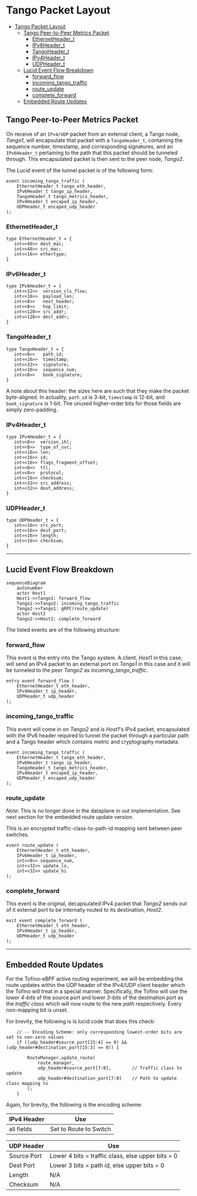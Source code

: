 
# Tango Packet Layout

- [Tango Packet Layout](#tango-packet-layout)
  - [Tango Peer-to-Peer Metrics Packet](#tango-peer-to-peer-metrics-packet)
    - [EthernetHeader\_t](#ethernetheader_t)
    - [IPv6Header\_t](#ipv6header_t)
    - [TangoHeader\_t](#tangoheader_t)
    - [IPv4Header\_t](#ipv4header_t)
    - [UDPHeader\_t](#udpheader_t)
  - [Lucid Event Flow Breakdown](#lucid-event-flow-breakdown)
    - [forward\_flow](#forward_flow)
    - [incoming\_tango\_traffic](#incoming_tango_traffic)
    - [route\_update](#route_update)
    - [complete\_forward](#complete_forward)
  - [Embedded Route Updates](#embedded-route-updates)

## Tango Peer-to-Peer Metrics Packet

On receive of an `IPv4/UDP` packet from an external client, a Tango node, *Tango1*, will encapsulate that packet with a `TangoHeader_t`, containing the sequence number, timestamp, and corresponding signatures, and an `IPv6Header_t` pertaining to the path that this packet should be tunneled through. This encapsulated packet is then sent to the peer node, *Tango2*.

The *Lucid* event of the tunnel packet is of the following form:

```lucid
event incoming_tango_traffic (
    EthernetHeader_t tango_eth_header,
    IPv6Header_t tango_ip_header,
    TangoHeader_t tango_metrics_header,
    IPv4Header_t encaped_ip_header,
    UDPHeader_t encaped_udp_header
);
```

### EthernetHeader_t

```lucid
type EthernetHeader_t = {
   int<<48>> dest_mac; 
   int<<48>> src_mac; 
   int<<16>> ethertype;
}
```

### IPv6Header_t

```lucid
type IPv6Header_t = {
   int<<32>>  version_cls_flow;
   int<<16>>  payload_len;
   int<<8>>   next_header;
   int<<8>>   hop_limit;
   int<<128>> src_addr;
   int<<128>> dest_addr;
}
```

### TangoHeader_t

```lucid
type TangoHeader_t = {
   int<<8>>   path_id;
   int<<16>>  timestamp;
   int<<32>>  signature;
   int<<16>>  sequence_num;
   int<<8>>   book_signature;
}
```

A note about this header: the sizes here are such that they make the packet byte-aligned. In actuality, `path_id` is 3-bit, `timestamp` is 12-bit, and `book_signature` is 1-bit. The unused higher-order bits for those fields are simply zero-padding.

### IPv4Header_t

```lucid
type IPv4Header_t = {
   int<<8>>  version_ihl;
   int<<8>>  type_of_svc;
   int<<16>> len;
   int<<16>> id;
   int<<16>> flags_fragment_offset;
   int<<8>>  ttl;
   int<<8>>  protocol;
   int<<16>> checksum;
   int<<32>> src_address;
   int<<32>> dest_address;
}
```

### UDPHeader_t

```lucid
type UDPHeader_t = {
   int<<16>> src_port;
   int<<16>> dest_port;
   int<<16>> length;
   int<<16>> checksum;
}
```

---

## Lucid Event Flow Breakdown

```mermaid
sequenceDiagram
    autonumber
    actor Host1
    Host1->>Tango1: forward_flow
    Tango1->>Tango2: incoming_tango_traffic
    Tango2->>Tango1: gRPC(route_update)
    actor Host2
    Tango2->>Host2: complete_forward
```

The listed events are of the following structure:

### forward_flow

This event is the entry into the Tango system. A client, *Host1* in this case, will send an IPv4 packet to an external port on *Tango1* in this case and it will be tunneled to the peer *Tango2* as *incoming_tango_traffic*.

```lucid
entry event forward_flow (
    EthernetHeader_t eth_header,
    IPv4Header_t ip_header,
    UDPHeader_t udp_header
);
```

### incoming_tango_traffic

This event will come in on *Tango2* and is *Host1*'s IPv4 packet, encapsulated with the IPv6 header required to tunnel the packet through a particular path and a Tango header which contains metric and cryptography metadata.

```lucid
event incoming_tango_traffic (
    EthernetHeader_t tango_eth_header,
    IPv6Header_t tango_ip_header,
    TangoHeader_t tango_metrics_header,
    IPv4Header_t encaped_ip_header,
    UDPHeader_t encaped_udp_header
);
```

### route_update

*Note*: This is no longer done in the dataplane in out implementation. See next section for the embedded route update version.

This is an encrypted traffic-class-to-path-id mapping sent between peer switches.

```lucid
event route_update (
    EthernetHeader_t eth_header,
    IPv6Header_t ip_header,
    int<<8>> sequence_num,
    int<<32>> update_lo,
    int<<32>> update_hi
);
```

### complete_forward

This event is the original, decapsulated IPv4 packet that *Tango2* sends out of it external port to be internally routed to its destination, *Host2*.

```lucid
exit event complete_forward (
    EthernetHeader_t eth_header,
    IPv4Header_t ip_header,
    UDPHeader_t udp_header
);
```

---

## Embedded Route Updates

For the Tofino-eBPF active routing experiment, we will be embedding the route updates within the UDP header of the IPv4/UDP client header which the Tofino will treat in a special manner. Specifically, the Tofino will use the lower *4-bits* of the source port and lower *3-bits* of the destination port as the *traffic class* which will now route to the new *path* respectively. Every non-mapping bit is unset.

For brevity, the following is is lucid code that does this check:

```lucid
    // -- Encoding Scheme: only corresponding lowest-order bits are set to non-zero values
    if ((udp_header#source_port[15:4] == 0) && (udp_header#destination_port[15:3] == 0)) {
    
        RouteManager.update_route(
            route_manager,
            udp_header#source_port[7:0],        // Traffic class to update
            udp_header#destination_port[7:0]    // Path to update class mapping to
        );
    }
```

Again, for brevity, the following is the encoding scheme:

| IPv4 Header |           Use          |
|-------------|------------------------|
| all fields  | Set to Route to Switch |

| UDP Header  | Use                                               |
|-------------|---------------------------------------------------|
| Source Port | Lower 4 bits = traffic class, else upper bits = 0 |
| Dest Port   | Lower 3 bits = path id, else upper bits = 0       |
| Length      | N/A                                               |
| Checksum    | N/A                                               |
